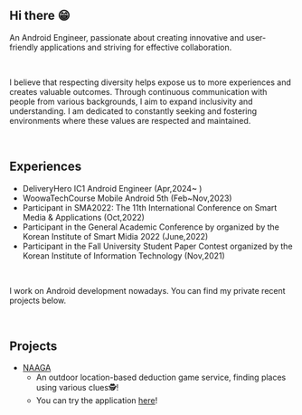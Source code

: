 ## Hi there 😁
An Android Engineer, passionate about creating innovative and user-friendly applications and striving for effective collaboration.

<br>

I believe that respecting diversity helps expose us to more experiences and creates valuable outcomes. Through continuous communication with people from various backgrounds, I aim to expand inclusivity and understanding.
I am dedicated to constantly seeking and fostering environments where these values are respected and maintained.

<br>

## Experiences
- DeliveryHero IC1 Android Engineer (Apr,2024~ )
- WoowaTechCourse Mobile Android 5th (Feb~Nov,2023)
- Participant in SMA2022: The 11th International Conference on Smart Media & Applications (Oct,2022)
- Participant in the General Academic Conference by organized by the Korean Institute of Smart Midia 2022  (June,2022)
- Participant in the Fall University Student Paper Contest organized by the Korean Institute of Information Technology (Nov,2021)

<br>

I work on Android development nowadays. You can find my private recent projects below.

<br>

## Projects
- [NAAGA](https://github.com/woowacourse-teams/2023-naaga)
  - An outdoor location-based deduction game service, finding places using various clues🕵️!
  - You can try the application [here](https://play.google.com/store/apps/details?id=com.now.naaga&pcampaignid=web_share)!
